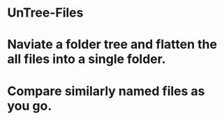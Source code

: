 # UnTree-Files
# 
# Naviate a folder tree and flatten the all files into a single folder.
#
# Compare similarly named files as you go.
